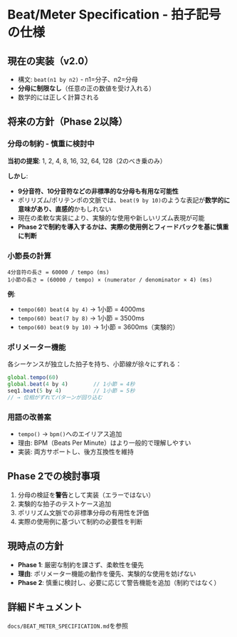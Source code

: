 # Beat/Meter Specification - 拍子記号の仕様

## 現在の実装（v2.0）
- 構文: `beat(n1 by n2)` - n1=分子、n2=分母
- **分母に制限なし**（任意の正の数値を受け入れる）
- 数学的には正しく計算される

## 将来の方針（Phase 2以降）

### 分母の制約 - 慎重に検討中
**当初の提案**: 1, 2, 4, 8, 16, 32, 64, 128（2のべき乗のみ）

**しかし**:
- **9分音符、10分音符などの非標準的な分母も有用な可能性**
- ポリリズム/ポリテンポの文脈では、`beat(9 by 10)`のような表記が**数学的に意味があり、直感的**かもしれない
- 現在の柔軟な実装により、実験的な使用や新しいリズム表現が可能
- **Phase 2で制約を導入するかは、実際の使用例とフィードバックを基に慎重に判断**

### 小節長の計算
```
4分音符の長さ = 60000 / tempo (ms)
1小節の長さ = (60000 / tempo) × (numerator / denominator × 4) (ms)
```

**例**:
- `tempo(60) beat(4 by 4)` → 1小節 = 4000ms
- `tempo(60) beat(7 by 8)` → 1小節 = 3500ms
- `tempo(60) beat(9 by 10)` → 1小節 = 3600ms（実験的）

### ポリメーター機能
各シーケンスが独立した拍子を持ち、小節線が徐々にずれる：

```js
global.tempo(60)
global.beat(4 by 4)        // 1小節 = 4秒
seq1.beat(5 by 4)          // 1小節 = 5秒
// → 位相がずれてパターンが回り込む
```

### 用語の改善案
- `tempo()` → `bpm()`へのエイリアス追加
- 理由: BPM（Beats Per Minute）はより一般的で理解しやすい
- 実装: 両方サポートし、後方互換性を維持

## Phase 2での検討事項
1. 分母の検証を**警告**として実装（エラーではない）
2. 実験的な拍子のテストケース追加
3. ポリリズム文脈での非標準分母の有用性を評価
4. 実際の使用例に基づいて制約の必要性を判断

## 現時点の方針
- **Phase 1**: 厳密な制約を課さず、柔軟性を優先
- **理由**: ポリメーター機能の動作を優先、実験的な使用を妨げない
- **Phase 2**: 慎重に検討し、必要に応じて警告機能を追加（制約ではなく）

## 詳細ドキュメント
`docs/BEAT_METER_SPECIFICATION.md`を参照
